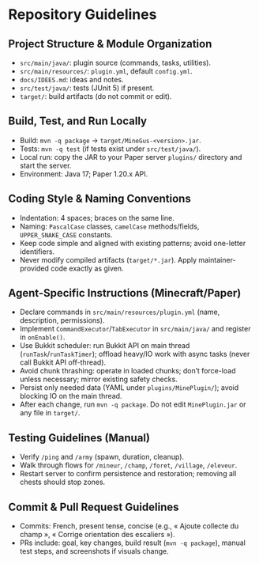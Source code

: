 # Repository Guidelines

## Project Structure & Module Organization
- `src/main/java/`: plugin source (commands, tasks, utilities).
- `src/main/resources/`: `plugin.yml`, default `config.yml`.
- `docs/IDEES.md`: ideas and notes.
- `src/test/java/`: tests (JUnit 5) if present.
- `target/`: build artifacts (do not commit or edit).

## Build, Test, and Run Locally
- Build: `mvn -q package` → `target/MineGus-<version>.jar`.
- Tests: `mvn -q test` (if tests exist under `src/test/java/`).
- Local run: copy the JAR to your Paper server `plugins/` directory and start the server.
- Environment: Java 17; Paper 1.20.x API.

## Coding Style & Naming Conventions
- Indentation: 4 spaces; braces on the same line.
- Naming: `PascalCase` classes, `camelCase` methods/fields, `UPPER_SNAKE_CASE` constants.
- Keep code simple and aligned with existing patterns; avoid one-letter identifiers.
- Never modify compiled artifacts (`target/*.jar`). Apply maintainer-provided code exactly as given.

## Agent-Specific Instructions (Minecraft/Paper)
- Declare commands in `src/main/resources/plugin.yml` (name, description, permissions).
- Implement `CommandExecutor`/`TabExecutor` in `src/main/java/` and register in `onEnable()`.
- Use Bukkit scheduler: run Bukkit API on main thread (`runTask`/`runTaskTimer`); offload heavy/IO work with async tasks (never call Bukkit API off-thread).
- Avoid chunk thrashing: operate in loaded chunks; don’t force-load unless necessary; mirror existing safety checks.
- Persist only needed data (YAML under `plugins/MinePlugin/`); avoid blocking IO on the main thread.
- After each change, run `mvn -q package`. Do not edit `MinePlugin.jar` or any file in `target/`.

## Testing Guidelines (Manual)
- Verify `/ping` and `/army` (spawn, duration, cleanup).
- Walk through flows for `/mineur`, `/champ`, `/foret`, `/village`, `/eleveur`.
- Restart server to confirm persistence and restoration; removing all chests should stop zones.

## Commit & Pull Request Guidelines
- Commits: French, present tense, concise (e.g., « Ajoute collecte du champ », « Corrige orientation des escaliers »).
- PRs include: goal, key changes, build result (`mvn -q package`), manual test steps, and screenshots if visuals change.
